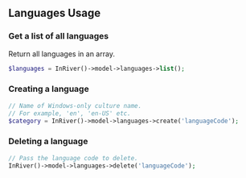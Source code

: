 ## Languages Usage

### Get a list of all languages
Return all languages in an array.
```php
$languages = InRiver()->model->languages->list();
```

### Creating a language

```php
// Name of Windows-only culture name.
// For example, 'en', 'en-US' etc.
$category = InRiver()->model->languages->create('languageCode');
```

### Deleting a language

```php
// Pass the language code to delete.
InRiver()->model->languages->delete('languageCode');
```

